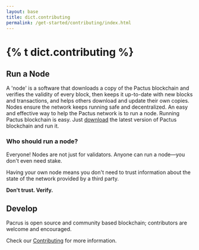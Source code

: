 ```yaml
---
layout: base
title: dict.contributing
permalink: /get-started/contributing/index.html
---
```


<h1> {% t dict.contributing %} </h1>

<h2>Run a Node</h2>

A 'node' is a software that downloads a copy of the Pactus blockchain and verifies the validity of every block,
then keeps it up-to-date with new blocks and transactions, and helps others download and update their own copies.
Nodes ensure the network keeps running safe and decentralized.
An easy and effective way to help the Pactus network is to run a node.
Running Pactus blockchain is easy. Just [download](https://pactus.org/download/) the latest version of Pactus blockchain and run it.

<h3>Who should run a node?</h3>

Everyone! Nodes are not just for validators. Anyone can run a node—you don't even need stake.

Having your own node means you don't need to trust information about the state of the network provided by a third party.

<b>Don't trust. Verify.</b>

<h2>Develop</h2>

Pacrus is open source and community based blockchain; contributors are welcome and encouraged.

Check our [Contributing](https://github.com/pactus-project/pactus/blob/main/.github/CONTRIBUTING.md) for more information.
